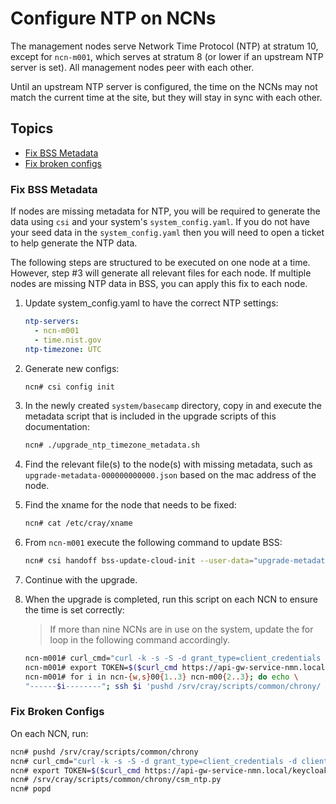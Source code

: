 # Configure NTP on NCNs

The management nodes serve Network Time Protocol (NTP) at stratum 10, except for `ncn-m001`, which serves at stratum 8 (or lower if an upstream NTP server is set). All management nodes peer with each other.

Until an upstream NTP server is configured, the time on the NCNs may not match the current time at the site, but they will stay in sync with each other.

## Topics

* [Fix BSS Metadata](#fix-bss-metadata)
* [Fix broken configs](#fix-broken-configs)

<a name="fix-bss-metadata"></a>

### Fix BSS Metadata

If nodes are missing metadata for NTP, you will be required to generate the data using `csi` and your system's `system_config.yaml`.
If you do not have your seed data in the `system_config.yaml` then you will need to open a ticket to help generate the NTP data.

The following steps are structured to be executed on one node at a time. However, step #3 will generate all relevant files for each node. If multiple nodes are missing NTP data in BSS, you can apply this fix to each node.

1. Update system_config.yaml to have the correct NTP settings:

    ```yaml
    ntp-servers:
      - ncn-m001
      - time.nist.gov
    ntp-timezone: UTC
    ```

2. Generate new configs:

    ```bash
    ncn# csi config init
    ```

3. In the newly created `system/basecamp` directory, copy in and execute the metadata script that is included in the upgrade scripts of this documentation:

    ```bash
    ncn# ./upgrade_ntp_timezone_metadata.sh
    ```

4. Find the relevant file(s) to the node(s) with missing metadata, such as `upgrade-metadata-000000000000.json` based on the mac address of the node.
5. Find the xname for the node that needs to be fixed:

    ```bash
    ncn# cat /etc/cray/xname
    ```

6. From `ncn-m001` execute the following command to update BSS:

    ```bash
    ncn# csi handoff bss-update-cloud-init --user-data="upgrade-metadata-000000000000.json" --limit=<xname>`
    ```

7. Continue with the upgrade.
8. When the upgrade is completed, run this script on each NCN to ensure the time is set correctly:

    > If more than nine NCNs are in use on the system, update the for loop in the following command accordingly.

    ```bash
    ncn-m001# curl_cmd="curl -k -s -S -d grant_type=client_credentials -d client_id=admin-client -d client_secret=`kubectl get secrets admin-client-auth -o jsonpath='{.data.client-secret}' | base64 -d`"
    ncn-m001# export TOKEN=$($curl_cmd https://api-gw-service-nmn.local/keycloak/realms/shasta/protocol/openid-connect/token | jq -r '.access_token') 
    ncn-m001# for i in ncn-{w,s}00{1..3} ncn-m00{2..3}; do echo \
    "------$i--------"; ssh $i 'pushd /srv/cray/scripts/common/chrony/ && TOKEN=$TOKEN /srv/cray/scripts/common/chrony/csm_ntp.py && popd'; done
    ```

<a name="fix-broken-configs"></a>

### Fix Broken Configs

On each NCN, run:

```bash
ncn# pushd /srv/cray/scripts/common/chrony
ncn# curl_cmd="curl -k -s -S -d grant_type=client_credentials -d client_id=admin-client -d client_secret=`kubectl get secrets admin-client-auth -o jsonpath='{.data.client-secret}' | base64 -d`"
ncn# export TOKEN=$($curl_cmd https://api-gw-service-nmn.local/keycloak/realms/shasta/protocol/openid-connect/token | jq -r '.access_token') 
ncn# /srv/cray/scripts/common/chrony/csm_ntp.py
ncn# popd
```
